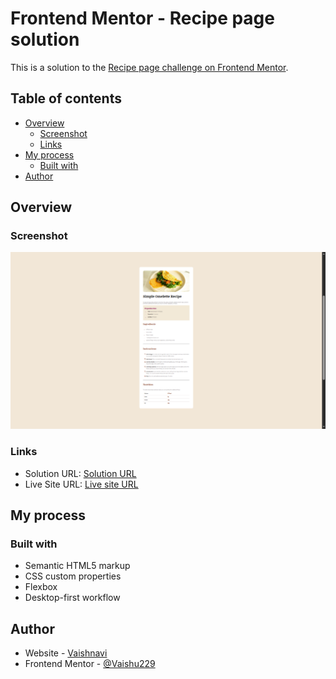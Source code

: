 # Frontend Mentor - Recipe page solution

This is a solution to the [Recipe page challenge on Frontend Mentor](https://www.frontendmentor.io/challenges/recipe-page-KiTsR8QQKm).

## Table of contents

- [Overview](#overview)
  - [Screenshot](#screenshot)
  - [Links](#links)
- [My process](#my-process)
  - [Built with](#built-with)
- [Author](#author)

## Overview

### Screenshot

![](./images/Screenshot.png)

### Links

- Solution URL: [Solution URL](https://github.com/Vaishu229/Recipe-page)
- Live Site URL: [Live site URL](https://vaishu229.github.io/Recipe-page/)

## My process

### Built with

- Semantic HTML5 markup
- CSS custom properties
- Flexbox
- Desktop-first workflow

## Author

- Website - [Vaishnavi](https://github.com/Vaishu229)
- Frontend Mentor - [@Vaishu229](https://www.frontendmentor.io/profile/Vaishu229)
